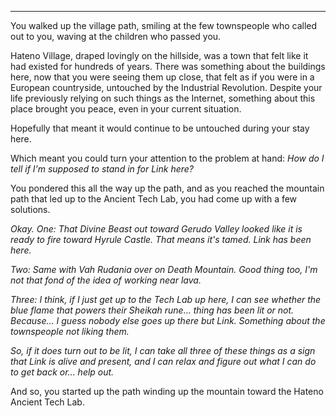 ----

You walked up the village path, smiling at the few townspeople who called out to you, waving at the children who passed you.

Hateno Village, draped lovingly on the hillside, was a town that felt like it had existed for hundreds of years. There was something about the buildings here, now that you were seeing them up close, that felt as if you were in a European countryside, untouched by the Industrial Revolution. Despite your life previously relying on such things as the Internet, something about this place brought you peace, even in your current situation.

Hopefully that meant it would continue to be untouched during your stay here.

Which meant you could turn your attention to the problem at hand: *How do I tell if I'm supposed to stand in for Link here?*

You pondered this all the way up the path, and as you reached the mountain path that led up to the Ancient Tech Lab, you had come up with a few solutions.

*Okay. One: That Divine Beast out toward Gerudo Valley looked like it is ready to fire toward Hyrule Castle. That means it's tamed. Link has been here.*

*Two: Same with Vah Rudania over on Death Mountain. Good thing too, I'm not that fond of the idea of working near lava.*

*Three: I think, if I just get up to the Tech Lab up here, I can see whether the blue flame that powers their Sheikah rune... thing has been lit or not. Because... I guess nobody else goes up there but Link. Something about the townspeople not liking them.*

*So, if it does turn out to be lit, I can take all three of these things as a sign that Link is alive and present, and I can relax and figure out what I can do to get back or... help out.*

And so, you started up the path winding up the mountain toward the Hateno Ancient Tech Lab.
